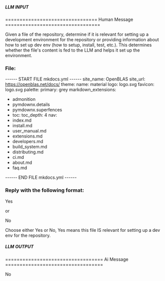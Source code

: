 ##### LLM INPUT #####
================================ Human Message =================================

Given a file of the repository, determine if it is relevant for setting up a development environment for the repository or providing information about how to set up dev env (how to setup, install, test, etc.). This determines whether the file's content is fed to the LLM and helps it set up the environment.

### File:
------ START FILE mkdocs.yml ------
site_name: OpenBLAS
site_url: https://openblas.net/docs/
theme:
  name: material
  logo: logo.svg
  favicon: logo.svg
  palette:
    primary: grey
markdown_extensions:
  - admonition
  - pymdownx.details
  - pymdownx.superfences
  - toc:
      toc_depth: 4
nav:
  - index.md
  - install.md
  - user_manual.md
  - extensions.md
  - developers.md
  - build_system.md
  - distributing.md
  - ci.md
  - about.md
  - faq.md

------ END FILE mkdocs.yml ------

### Reply with the following format:

<rel>Yes</rel>

or

<rel>No</rel>

Choose either Yes or No, Yes means this file IS relevant for setting up a dev env for the repository.

##### LLM OUTPUT #####
================================== Ai Message ==================================

<rel>No</rel>